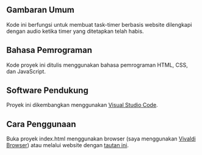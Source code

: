 ## Gambaran Umum

Kode ini berfungsi untuk membuat task-timer berbasis website dilengkapi dengan audio ketika timer yang ditetapkan telah habis.

## Bahasa Pemrograman

Kode proyek ini ditulis menggunakan bahasa pemrograman HTML, CSS, dan JavaScript.

## Software Pendukung

Proyek ini dikembangkan menggunakan [Visual Studio Code](https://code.visualstudio.com/download).

## Cara Penggunaan

Buka proyek index.html menggunakan browser (saya menggunakan [Vivaldi Browser](https://vivaldi.com/download/)) atau melalui website dengan [tautan ini](https://tst-fajarnadya.vercel.app).
